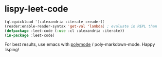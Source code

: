# lispy-leet-code

```lisp
(ql:quickload '(:alexandria :iterate :reader))
(reader:enable-reader-syntax 'get-val 'lambda) ; evaluate in REPL than C-c C-c
(defpackage :leet-code (:use :cl :alexandria :iterate))
(in-package :leet-code)
```

For best results, use emacs with [polymode](https://github.com/polymode/polymode) / poly-markdown-mode. Happy lisping!


